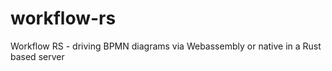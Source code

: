 # workflow-rs

Workflow RS - driving BPMN diagrams via Webassembly or native in a Rust based server
